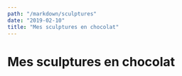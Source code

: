 ```yaml
---
path: "/markdown/sculptures"
date: "2019-02-10"
title: "Mes sculptures en chocolat"
---
```


# Mes sculptures en chocolat